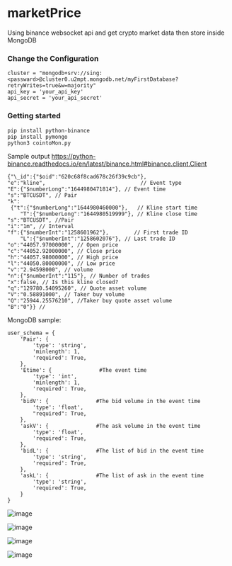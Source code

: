 # marketPrice

Using binance websocket api and get crypto market data then store inside MongoDB

### Change the Configuration 
```
cluster = "mongodb+srv://sing:<passward>@cluster0.u2mpt.mongodb.net/myFirstDatabase?retryWrites=true&w=majority"
api_key = 'your_api_key'
api_secret = 'your_api_secret'
```
### Getting started
```
pip install python-binance
pip install pymongo
python3 cointoMon.py
```

Sample output https://python-binance.readthedocs.io/en/latest/binance.html#binance.client.Client
```
{"\_id":{"$oid":"620c68f8cad678c26f39c9cb"},
"e":"kline",                              // Event type
"E":{"$numberLong":"1644980471814"}, // Event time
"s":"BTCUSDT", // Pair
"k":  
 {"t":{"$numberLong":"1644980460000"},   // Kline start time
	"T":{"$numberLong":"1644980519999"}, // Kline close time
"s":"BTCUSDT", //Pair
"i":"1m", // Interval
"f":{"$numberInt":"1258601962"},        // First trade ID
	"L":{"$numberInt":"1258602076"}, // Last trade ID
"o":"44057.97000000", // Open price
"c":"44052.92000000", // Close price
"h":"44057.98000000", // High price
"l":"44050.80000000", // Low price
"v":"2.94598000", // volume
"n":{"$numberInt":"115"}, // Number of trades
"x":false, // Is this kline closed?
"q":"129780.54095260", // Quote asset volume
"V":"0.58891000", // Taker buy volume
"Q":"25944.25576210", //Taker buy quote asset volume
"B":"0"}} //
```
MongoDB sample:
```
user_schema = {
    'Pair': {
        'type': 'string',
        'minlength': 1,
        'required': True,
    },
    'Etime': {               #The event time
        'type': 'int',
        'minlength': 1,
        'required': True,
    },
    'bidV': {               #The bid volume in the event time
        'type': 'float',
        "required": True,
    },
    'askV': {               #The ask volume in the event time
        'type': 'float',
        'required': True,
    },
    'bidL': {               #The list of bid in the event time
        'type': 'string',
        'required': True,
    },
    'askL': {               #The list of ask in the event time
        'type': 'string',
        'required': True,
    }
}
```
![image](https://user-images.githubusercontent.com/58870660/154257971-88dd612b-47c4-42eb-bac3-8274252ca808.png)

![image](https://user-images.githubusercontent.com/58870660/154258026-20bbcaae-38ce-4729-8262-c286931a7588.png)

![image](https://user-images.githubusercontent.com/58870660/154613885-80ae3ede-b72c-4a17-9ab9-ef571a5c2194.png)

![image](https://user-images.githubusercontent.com/58870660/154613852-cf1c1fca-02a8-49cd-ad85-554e51812ee2.png)

